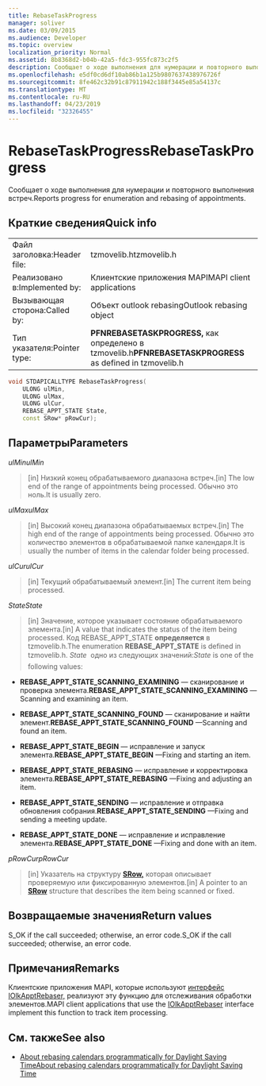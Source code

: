 ```yaml
---
title: RebaseTaskProgress
manager: soliver
ms.date: 03/09/2015
ms.audience: Developer
ms.topic: overview
localization_priority: Normal
ms.assetid: 8b8368d2-b04b-42a5-fdc3-955fc873c2f5
description: Сообщает о ходе выполнения для нумерации и повторного выполнения встреч.
ms.openlocfilehash: e5df0cd6df10ab86b1a125b9807637438976726f
ms.sourcegitcommit: 8fe462c32b91c87911942c188f3445e85a54137c
ms.translationtype: MT
ms.contentlocale: ru-RU
ms.lasthandoff: 04/23/2019
ms.locfileid: "32326455"
---
```

# <a name="rebasetaskprogress"></a><span data-ttu-id="851fe-103">RebaseTaskProgress</span><span class="sxs-lookup"><span data-stu-id="851fe-103">RebaseTaskProgress</span></span>

<span data-ttu-id="851fe-104">Сообщает о ходе выполнения для нумерации и повторного выполнения встреч.</span><span class="sxs-lookup"><span data-stu-id="851fe-104">Reports progress for enumeration and rebasing of appointments.</span></span>
  
## <a name="quick-info"></a><span data-ttu-id="851fe-105">Краткие сведения</span><span class="sxs-lookup"><span data-stu-id="851fe-105">Quick info</span></span>

|||
|:-----|:-----|
|<span data-ttu-id="851fe-106">Файл заголовка:</span><span class="sxs-lookup"><span data-stu-id="851fe-106">Header file:</span></span>  <br/> |<span data-ttu-id="851fe-107">tzmovelib.h</span><span class="sxs-lookup"><span data-stu-id="851fe-107">tzmovelib.h</span></span>  <br/> |
|<span data-ttu-id="851fe-108">Реализовано в:</span><span class="sxs-lookup"><span data-stu-id="851fe-108">Implemented by:</span></span>  <br/> |<span data-ttu-id="851fe-109">Клиентские приложения MAPI</span><span class="sxs-lookup"><span data-stu-id="851fe-109">MAPI client applications</span></span>  <br/> |
|<span data-ttu-id="851fe-110">Вызывающая сторона:</span><span class="sxs-lookup"><span data-stu-id="851fe-110">Called by:</span></span>  <br/> |<span data-ttu-id="851fe-111">Объект outlook rebasing</span><span class="sxs-lookup"><span data-stu-id="851fe-111">Outlook rebasing object</span></span>  <br/> |
|<span data-ttu-id="851fe-112">Тип указателя:</span><span class="sxs-lookup"><span data-stu-id="851fe-112">Pointer type:</span></span>  <br/> |<span data-ttu-id="851fe-113">**PFNREBASETASKPROGRESS,** как определено в tzmovelib.h</span><span class="sxs-lookup"><span data-stu-id="851fe-113">**PFNREBASETASKPROGRESS** as defined in tzmovelib.h</span></span>  <br/> |
   
```cpp
void STDAPICALLTYPE RebaseTaskProgress(  
    ULONG ulMin, 
    ULONG ulMax, 
    ULONG ulCur, 
    REBASE_APPT_STATE State, 
    const SRow* pRowCur); 

```

## <a name="parameters"></a><span data-ttu-id="851fe-114">Параметры</span><span class="sxs-lookup"><span data-stu-id="851fe-114">Parameters</span></span>

<span data-ttu-id="851fe-115">_ulMin_</span><span class="sxs-lookup"><span data-stu-id="851fe-115">_ulMin_</span></span>
  
> <span data-ttu-id="851fe-116">[in] Низкий конец обрабатываемого диапазона встреч.</span><span class="sxs-lookup"><span data-stu-id="851fe-116">[in] The low end of the range of appointments being processed.</span></span> <span data-ttu-id="851fe-117">Обычно это ноль.</span><span class="sxs-lookup"><span data-stu-id="851fe-117">It is usually zero.</span></span>
    
<span data-ttu-id="851fe-118">_ulMax_</span><span class="sxs-lookup"><span data-stu-id="851fe-118">_ulMax_</span></span>
  
> <span data-ttu-id="851fe-119">[in] Высокий конец диапазона обрабатываемых встреч.</span><span class="sxs-lookup"><span data-stu-id="851fe-119">[in] The high end of the range of appointments being processed.</span></span> <span data-ttu-id="851fe-120">Обычно это количество элементов в обрабатываемой папке календаря.</span><span class="sxs-lookup"><span data-stu-id="851fe-120">It is usually the number of items in the calendar folder being processed.</span></span>
    
<span data-ttu-id="851fe-121">_ulCur_</span><span class="sxs-lookup"><span data-stu-id="851fe-121">_ulCur_</span></span>
  
> <span data-ttu-id="851fe-122">[in] Текущий обрабатываемый элемент.</span><span class="sxs-lookup"><span data-stu-id="851fe-122">[in] The current item being processed.</span></span>
    
<span data-ttu-id="851fe-123">_State_</span><span class="sxs-lookup"><span data-stu-id="851fe-123">_State_</span></span>
  
> <span data-ttu-id="851fe-124">[in] Значение, которое указывает состояние обрабатываемого элемента.</span><span class="sxs-lookup"><span data-stu-id="851fe-124">[in] A value that indicates the status of the item being processed.</span></span> <span data-ttu-id="851fe-125">Код REBASE_APPT_STATE **определяется** в tzmovelib.h.</span><span class="sxs-lookup"><span data-stu-id="851fe-125">The enumeration **REBASE_APPT_STATE** is defined in tzmovelib.h.</span></span>  <span data-ttu-id="851fe-126">_State_  одно из следующих значений:</span><span class="sxs-lookup"><span data-stu-id="851fe-126">_State_ is one of the following values:</span></span> 
    
   - <span data-ttu-id="851fe-127">**REBASE_APPT_STATE_SCANNING_EXAMINING** — сканирование и проверка элемента.</span><span class="sxs-lookup"><span data-stu-id="851fe-127">**REBASE_APPT_STATE_SCANNING_EXAMINING** —Scanning and examining an item.</span></span> 
    
   - <span data-ttu-id="851fe-128">**REBASE_APPT_STATE_SCANNING_FOUND** — сканирование и найти элемент.</span><span class="sxs-lookup"><span data-stu-id="851fe-128">**REBASE_APPT_STATE_SCANNING_FOUND** —Scanning and found an item.</span></span> 
    
   - <span data-ttu-id="851fe-129">**REBASE_APPT_STATE_BEGIN** — исправление и запуск элемента.</span><span class="sxs-lookup"><span data-stu-id="851fe-129">**REBASE_APPT_STATE_BEGIN** —Fixing and starting an item.</span></span> 
    
   - <span data-ttu-id="851fe-130">**REBASE_APPT_STATE_REBASING** — исправление и корректировка элемента.</span><span class="sxs-lookup"><span data-stu-id="851fe-130">**REBASE_APPT_STATE_REBASING** —Fixing and adjusting an item.</span></span> 
    
   - <span data-ttu-id="851fe-131">**REBASE_APPT_STATE_SENDING** — исправление и отправка обновления собрания.</span><span class="sxs-lookup"><span data-stu-id="851fe-131">**REBASE_APPT_STATE_SENDING** —Fixing and sending a meeting update.</span></span> 
    
   - <span data-ttu-id="851fe-132">**REBASE_APPT_STATE_DONE** — исправление и исправление элемента.</span><span class="sxs-lookup"><span data-stu-id="851fe-132">**REBASE_APPT_STATE_DONE** —Fixing and done with an item.</span></span> 
    
<span data-ttu-id="851fe-133">_pRowCur_</span><span class="sxs-lookup"><span data-stu-id="851fe-133">_pRowCur_</span></span>
  
> <span data-ttu-id="851fe-134">[in] Указатель на структуру **[SRow,](https://msdn.microsoft.com/library/369c2d5c-8c2b-4314-9cb2-aaa89580aa2b%28Office.15%29.aspx)** которая описывает проверяемую или фиксированную элементов.</span><span class="sxs-lookup"><span data-stu-id="851fe-134">[in] A pointer to an **[SRow](https://msdn.microsoft.com/library/369c2d5c-8c2b-4314-9cb2-aaa89580aa2b%28Office.15%29.aspx)** structure that describes the item being scanned or fixed.</span></span> 
    
## <a name="return-values"></a><span data-ttu-id="851fe-135">Возвращаемые значения</span><span class="sxs-lookup"><span data-stu-id="851fe-135">Return values</span></span>

<span data-ttu-id="851fe-136">S_OK if the call succeeded; otherwise, an error code.</span><span class="sxs-lookup"><span data-stu-id="851fe-136">S_OK if the call succeeded; otherwise, an error code.</span></span>
  
## <a name="remarks"></a><span data-ttu-id="851fe-137">Примечания</span><span class="sxs-lookup"><span data-stu-id="851fe-137">Remarks</span></span>

<span data-ttu-id="851fe-138">Клиентские приложения MAPI, которые используют [интерфейс IOlkApptRebaser,](iolkapptrebaser.md) реализуют эту функцию для отслеживания обработки элементов.</span><span class="sxs-lookup"><span data-stu-id="851fe-138">MAPI client applications that use the [IOlkApptRebaser](iolkapptrebaser.md) interface implement this function to track item processing.</span></span> 
  
## <a name="see-also"></a><span data-ttu-id="851fe-139">См. также</span><span class="sxs-lookup"><span data-stu-id="851fe-139">See also</span></span>

- [<span data-ttu-id="851fe-140">About rebasing calendars programmatically for Daylight Saving Time</span><span class="sxs-lookup"><span data-stu-id="851fe-140">About rebasing calendars programmatically for Daylight Saving Time</span></span>](about-rebasing-calendars-programmatically-for-daylight-saving-time.md)

